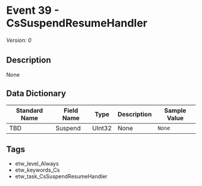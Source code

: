 # Event 39 - CsSuspendResumeHandler
###### Version: 0

## Description
None

## Data Dictionary
|Standard Name|Field Name|Type|Description|Sample Value|
|---|---|---|---|---|
|TBD|Suspend|UInt32|None|`None`|

## Tags
* etw_level_Always
* etw_keywords_Cs
* etw_task_CsSuspendResumeHandler